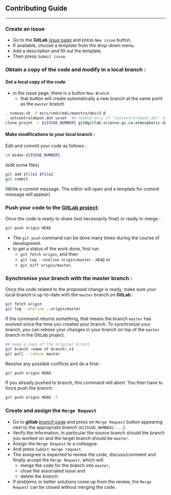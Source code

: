 ## Contributing Guide
----

### Create an issue

 - Go to the **GitLab** [*issue* page](https://gitlab.science.gc.ca/atmospheric-data-assimilation/midas/issues) and press `New issue` button.
 - If available, choose a *template* from the drop-down menu.
 - Add a description and fill out the template.
 - Then press `Submit issue`.

### Obtain a copy of the code and modify in a local branch :

#### Get a local copy of the code

 - in the issue page, there is a button `New Branch`
   - that button will create automatically a new branch at the same point as the `master` branch

```bash
. ssmuse-sh -d eccc/cmd/cmdi/maestro/dev/3.0
. setcentraldepot.dot unset  ## needed only if 'setcentraldepot.dot' has already been called
clone_projet -c ${ISSUE_NUMBER} git@gitlab.science.gc.ca:atmospheric-data-assimilation/midas.git midas-${ISSUE_NUMBER}
```

#### Make modifications to your local branch :

Edit and commit your code as follows :
```bash
cd midas-${ISSUE_NUMBER}
```
(edit some files)
```bash
git add $file1 $file2
git commit
```
(Write a commit message.  The editor will open and a template for commit message will appear)

### Push your code to the [GitLab project](https://gitlab.science.gc.ca/atmospheric-data-assimilation/midas):

Once the code is ready to share (not necessarily final) or ready to merge :
```bash
git push origin HEAD
```

  - The `git push` command can be done many times during the course of development.
  - to get a status of the work done, first run
    - `git fetch origin`, and then
    - `git log --oneline origin/master..HEAD` or
    - `git diff origin/master`.

### Synchronise your branch with the master branch : 

Once the code related to the proposed change is ready, make sure your
local branch is up-to-date with the `master` branch on **GitLab** :

```bash
git fetch origin
git log --oneline ..origin/master
```

If the command returns something, that means the branch `master` has
evolved since the time you created your branch.  To synchronize your
branch, you can *rebase* your changes in your branch on top of the
`master` branch in the GitLab project.

```bash
## keep a copy of the original branch
git branch <name of branch>_v1
git pull --rebase master
```

Resolve any possible conflicts and do a final :
```bash
git push origin HEAD
```
If you already pushed to branch, this command will abort.  You then have to force push the branch:
```bash
git push origin HEAD -f
```


### Create and assign the `Merge Request`

  - Go to **gitlab** [*branch* page](https://gitlab.science.gc.ca/atmospheric-data-assimilation/midas/branches) and press on `Merge Request` button appearing next to the appropriate *branch* (`${ISSUE_NUMBER}-...`).
  - Verify the information, in particular the source branch should the branch you worked on and the target branch should be `master`.
  - Assign the `Merge Request` to a colleague.
  - And press `Submit merge request`.
  - The assignee is expected to review the code, discuss/comment and finally accept the `Merge Request`, which will:
    - merge the code for the branch into `master`,
    - close the associated *issue* and
    - delete the *branch*.
  - If problems or better solutions come up from the review, the `Merge Request` can be closed without merging the code.
